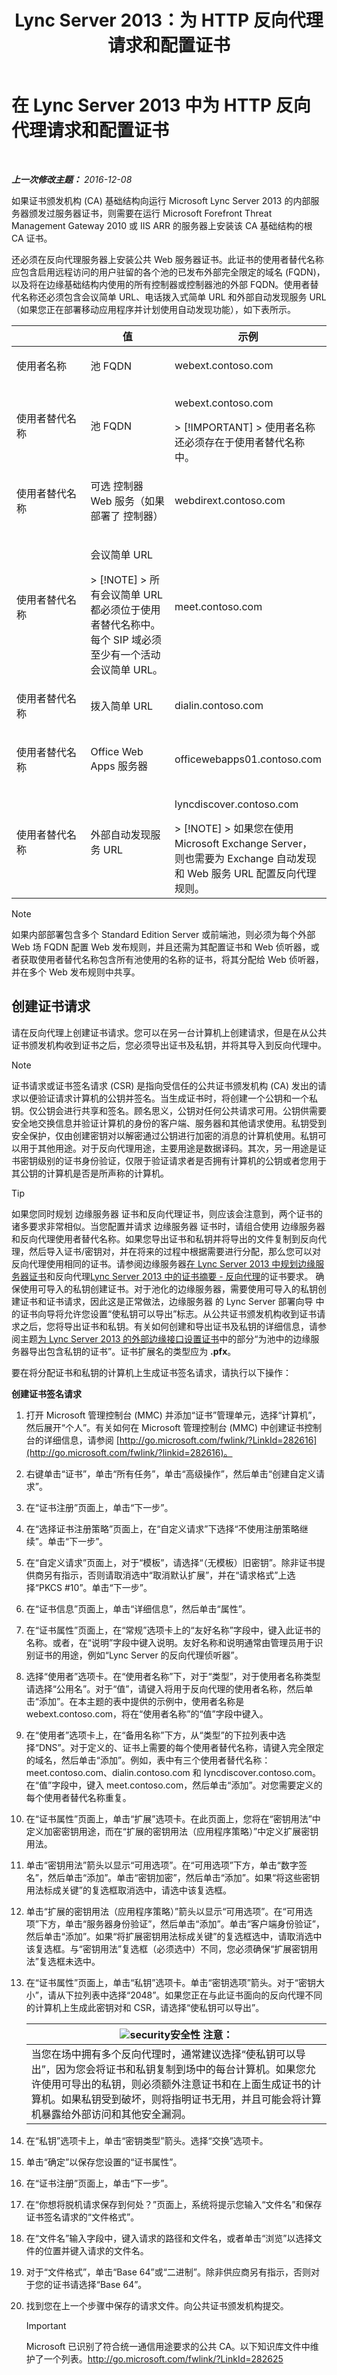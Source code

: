 ﻿---
title: Lync Server 2013：为 HTTP 反向代理请求和配置证书
TOCTitle: 为 HTTP 反向代理请求和配置证书
ms:assetid: 4b70991e-5f10-40a3-b069-0b227c3a3a0a
ms:mtpsurl: https://technet.microsoft.com/zh-cn/library/Gg429704(v=OCS.15)
ms:contentKeyID: 49312774
ms.date: 12/10/2016
mtps_version: v=OCS.15
ms.translationtype: HT
---

# 在 Lync Server 2013 中为 HTTP 反向代理请求和配置证书

 

_**上一次修改主题：** 2016-12-08_

如果证书颁发机构 (CA) 基础结构向运行 Microsoft Lync Server 2013 的内部服务器颁发过服务器证书，则需要在运行 Microsoft Forefront Threat Management Gateway 2010 或 IIS ARR 的服务器上安装该 CA 基础结构的根 CA 证书。

还必须在反向代理服务器上安装公共 Web 服务器证书。此证书的使用者替代名称应包含启用远程访问的用户驻留的各个池的已发布外部完全限定的域名 (FQDN)，以及将在边缘基础结构内使用的所有控制器或控制器池的外部 FQDN。使用者替代名称还必须包含会议简单 URL、电话拨入式简单 URL 和外部自动发现服务 URL（如果您正在部署移动应用程序并计划使用自动发现功能），如下表所示。


<table>
<colgroup>
<col style="width: 33%" />
<col style="width: 33%" />
<col style="width: 33%" />
</colgroup>
<thead>
<tr class="header">
<th></th>
<th>值</th>
<th>示例</th>
</tr>
</thead>
<tbody>
<tr class="odd">
<td><p>使用者名称</p></td>
<td><p>池 FQDN</p></td>
<td><p>webext.contoso.com</p></td>
</tr>
<tr class="even">
<td><p>使用者替代名称</p></td>
<td><p>池 FQDN</p></td>
<td><p>webext.contoso.com</p>
<div class="alert">
> [!IMPORTANT]
> 使用者名称还必须存在于使用者替代名称中。

</div></td>
</tr>
<tr class="odd">
<td><p>使用者替代名称</p></td>
<td><p>可选 控制器 Web 服务（如果部署了 控制器）</p></td>
<td><p>webdirext.contoso.com</p></td>
</tr>
<tr class="even">
<td><p>使用者替代名称</p></td>
<td><p>会议简单 URL</p>
<div class="alert">
> [!NOTE]  
> 所有会议简单 URL 都必须位于使用者替代名称中。每个 SIP 域必须至少有一个活动会议简单 URL。


</div></td>
<td><p>meet.contoso.com</p></td>
</tr>
<tr class="odd">
<td><p>使用者替代名称</p></td>
<td><p>拨入简单 URL</p></td>
<td><p>dialin.contoso.com</p></td>
</tr>
<tr class="even">
<td><p>使用者替代名称</p></td>
<td><p>Office Web Apps 服务器</p></td>
<td><p>officewebapps01.contoso.com</p></td>
</tr>
<tr class="odd">
<td><p>使用者替代名称</p></td>
<td><p>外部自动发现服务 URL</p></td>
<td><p>lyncdiscover.contoso.com</p>
<div class="alert">
> [!NOTE]  
> 如果您在使用 Microsoft Exchange Server，则也需要为 Exchange 自动发现和 Web 服务 URL 配置反向代理规则。


</div></td>
</tr>
</tbody>
</table>


> [!NOTE]  
> 如果内部部署包含多个 Standard Edition Server 或前端池，则必须为每个外部 Web 场 FQDN 配置 Web 发布规则，并且还需为其配置证书和 Web 侦听器，或者获取使用者替代名称包含所有池使用的名称的证书，将其分配给 Web 侦听器，并在多个 Web 发布规则中共享。



## 创建证书请求

请在反向代理上创建证书请求。您可以在另一台计算机上创建请求，但是在从公共证书颁发机构收到证书之后，您必须导出证书及私钥，并将其导入到反向代理中。

> [!NOTE]  
> 证书请求或证书签名请求 (CSR) 是指向受信任的公共证书颁发机构 (CA) 发出的请求以便验证请求计算机的公钥并签名。当生成证书时，将创建一个公钥和一个私钥。仅公钥会进行共享和签名。顾名思义，公钥对任何公共请求可用。公钥供需要安全地交换信息并验证计算机的身份的客户端、服务器和其他请求使用。私钥受到安全保护，仅由创建密钥对以解密通过公钥进行加密的消息的计算机使用。私钥可以用于其他用途。对于反向代理用途，主要用途是数据译码。其次，另一用途是证书密钥级别的证书身份验证，仅限于验证请求者是否拥有计算机的公钥或者您用于其公钥的计算机是否是所声称的计算机。



> [!TIP]
> 如果您同时规划 边缘服务器 证书和反向代理证书，则应该会注意到，两个证书的诸多要求非常相似。当您配置并请求 边缘服务器 证书时，请组合使用 边缘服务器 和反向代理使用者替代名称。如果您导出证书和私钥并将导出的文件复制到反向代理，然后导入证书/密钥对，并在将来的过程中根据需要进行分配，那么您可以对反向代理使用相同的证书。请参阅边缘服务器<a href="lync-server-2013-plan-for-edge-server-certificates.md">在 Lync Server 2013 中规划边缘服务器证书</a>和反向代理<a href="lync-server-2013-certificate-summary-reverse-proxy.md">Lync Server 2013 中的证书摘要 - 反向代理</a>的证书要求。 确保使用可导入的私钥创建证书。对于池化的边缘服务器，需要使用可导入的私钥创建证书和证书请求，因此这是正常做法，边缘服务器 的 Lync Server 部署向导 中的证书向导将允许您设置“使私钥可以导出”标志。从公共证书颁发机构收到证书请求之后，您将导出证书和私钥。有关如何创建和导出证书及私钥的详细信息，请参阅主题<a href="lync-server-2013-set-up-certificates-for-the-external-edge-interface.md">为 Lync Server 2013 的外部边缘接口设置证书</a>中的部分“为池中的边缘服务器导出包含私钥的证书”。证书扩展名的类型应为 <strong>.pfx</strong>。


要在将分配证书和私钥的计算机上生成证书签名请求，请执行以下操作：

**创建证书签名请求**

1.  打开 Microsoft 管理控制台 (MMC) 并添加“证书”管理单元，选择“计算机”，然后展开“个人”。有关如何在 Microsoft 管理控制台 (MMC) 中创建证书控制台的详细信息，请参阅 [http://go.microsoft.com/fwlink/?LinkId=282616](http://go.microsoft.com/fwlink/?linkid=282616)。

2.  右键单击“证书”，单击“所有任务”，单击“高级操作”，然后单击“创建自定义请求”。

3.  在“证书注册”页面上，单击“下一步”。

4.  在“选择证书注册策略”页面上，在“自定义请求”下选择“不使用注册策略继续”。单击“下一步”。

5.  在“自定义请求”页面上，对于“模板”，请选择“（无模板）旧密钥”。除非证书提供商另有指示，否则请取消选中“取消默认扩展”，并在“请求格式”上选择“PKCS \#10”。单击“下一步”。

6.  在“证书信息”页面上，单击“详细信息”，然后单击“属性”。

7.  在“证书属性”页面上，在“常规”选项卡上的“友好名称”字段中，键入此证书的名称。或者，在“说明”字段中键入说明。友好名称和说明通常由管理员用于识别证书的用途，例如“Lync Server 的反向代理侦听器”。

8.  选择“使用者”选项卡。在“使用者名称”下，对于“类型”，对于使用者名称类型请选择“公用名”。对于“值”，请键入将用于反向代理的使用者名称，然后单击“添加”。在本主题的表中提供的示例中，使用者名称是 webext.contoso.com，将在“使用者名称”的“值”字段中键入。

9.  在“使用者”选项卡上，在“备用名称”下方，从“类型”的下拉列表中选择“DNS”。对于定义的、证书上需要的每个使用者替代名称，请键入完全限定的域名，然后单击“添加”。例如，表中有三个使用者替代名称：meet.contoso.com、dialin.contoso.com 和 lyncdiscover.contoso.com。在“值”字段中，键入 meet.contoso.com，然后单击“添加”。对您需要定义的每个使用者替代名称重复。

10. 在“证书属性”页面上，单击“扩展”选项卡。在此页面上，您将在“密钥用法”中定义加密密钥用途，而在“扩展的密钥用法（应用程序策略）”中定义扩展密钥用法。

11. 单击“密钥用法”箭头以显示“可用选项”。在“可用选项”下方，单击“数字签名”，然后单击“添加”。单击“密钥加密”，然后单击“添加”。如果“将这些密钥用法标成关键”的复选框取消选中，请选中该复选框。

12. 单击“扩展的密钥用法（应用程序策略）”箭头以显示“可用选项”。在“可用选项”下方，单击“服务器身份验证”，然后单击“添加”。单击“客户端身份验证”，然后单击“添加”。如果“将扩展密钥用法标成关键”的复选框选中，请取消选中该复选框。与“密钥用法”复选框（必须选中）不同，您必须确保“扩展密钥用法”复选框未选中。

13. 在“证书属性”页面上，单击“私钥”选项卡。单击“密钥选项”箭头。对于“密钥大小”，请从下拉列表中选择“2048”。如果您正在与此证书面向的反向代理不同的计算机上生成此密钥对和 CSR，请选择“使私钥可以导出”。
    
    <table>
    <thead>
    <tr class="header">
    <th><img src="images/Gg399038.security(OCS.15).gif" title="security" alt="security" />安全性 注意：</th>
    </tr>
    </thead>
    <tbody>
    <tr class="odd">
    <td>当您在场中拥有多个反向代理时，通常建议选择“使私钥可以导出”，因为您会将证书和私钥复制到场中的每台计算机。如果您允许使用可导出的私钥，则必须额外注意证书和在上面生成证书的计算机。如果私钥受到破坏，则将指明证书无用，并且可能会将计算机暴露给外部访问和其他安全漏洞。</td>
    </tr>
    </tbody>
    </table>


14. 在“私钥”选项卡上，单击“密钥类型”箭头。选择“交换”选项卡。

15. 单击“确定”以保存您设置的“证书属性”。

16. 在“证书注册”页面上，单击“下一步”。

17. 在“你想将脱机请求保存到何处？”页面上，系统将提示您输入“文件名”和保存证书签名请求的“文件格式”。

18. 在“文件名”输入字段中，键入请求的路径和文件名，或者单击“浏览”以选择文件的位置并键入请求的文件名。

19. 对于“文件格式”，单击“Base 64”或“二进制”。除非供应商另有指示，否则对于您的证书请选择“Base 64”。

20. 找到您在上一个步骤中保存的请求文件。向公共证书颁发机构提交。
    
    > [!IMPORTANT]
    > Microsoft 已识别了符合统一通信用途要求的公共 CA。以下知识库文件中维护了一个列表。<a href="http://go.microsoft.com/fwlink/?linkid=282625">http://go.microsoft.com/fwlink/?LinkId=282625</a>

